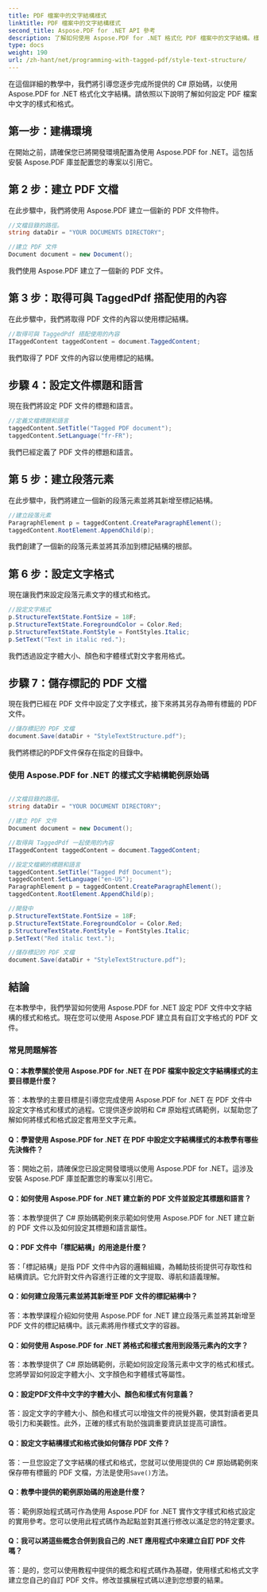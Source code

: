 ```yaml
---
title: PDF 檔案中的文字結構樣式
linktitle: PDF 檔案中的文字結構樣式
second_title: Aspose.PDF for .NET API 參考
description: 了解如何使用 Aspose.PDF for .NET 格式化 PDF 檔案中的文字結構。樣式文字的逐步指南。
type: docs
weight: 190
url: /zh-hant/net/programming-with-tagged-pdf/style-text-structure/
---
```

在這個詳細的教學中，我們將引導您逐步完成所提供的 C# 原始碼，以使用 Aspose.PDF for .NET 格式化文字結構。請依照以下說明了解如何設定 PDF 檔案中文字的樣式和格式。

## 第一步：建構環境

在開始之前，請確保您已將開發環境配置為使用 Aspose.PDF for .NET。這包括安裝 Aspose.PDF 庫並配置您的專案以引用它。

## 第 2 步：建立 PDF 文檔

在此步驟中，我們將使用 Aspose.PDF 建立一個新的 PDF 文件物件。

```csharp
//文檔目錄的路徑。
string dataDir = "YOUR DOCUMENTS DIRECTORY";

//建立 PDF 文件
Document document = new Document();
```

我們使用 Aspose.PDF 建立了一個新的 PDF 文件。

## 第 3 步：取得可與 TaggedPdf 搭配使用的內容

在此步驟中，我們將取得 PDF 文件的內容以使用標記結構。

```csharp
//取得可與 TaggedPdf 搭配使用的內容
ITaggedContent taggedContent = document.TaggedContent;
```

我們取得了 PDF 文件的內容以使用標記的結構。

## 步驟 4：設定文件標題和語言

現在我們將設定 PDF 文件的標題和語言。

```csharp
//定義文檔標題和語言
taggedContent.SetTitle("Tagged PDF document");
taggedContent.SetLanguage("fr-FR");
```

我們已經定義了 PDF 文件的標題和語言。

## 第 5 步：建立段落元素

在此步驟中，我們將建立一個新的段落元素並將其新增至標記結構。

```csharp
//建立段落元素
ParagraphElement p = taggedContent.CreateParagraphElement();
taggedContent.RootElement.AppendChild(p);
```

我們創建了一個新的段落元素並將其添加到標記結構的根部。

## 第 6 步：設定文字格式

現在讓我們來設定段落元素文字的樣式和格式。

```csharp
//設定文字格式
p.StructureTextState.FontSize = 18F;
p.StructureTextState.ForegroundColor = Color.Red;
p.StructureTextState.FontStyle = FontStyles.Italic;
p.SetText("Text in italic red.");
```

我們透過設定字體大小、顏色和字體樣式對文字套用格式。

## 步驟 7：儲存標記的 PDF 文檔

現在我們已經在 PDF 文件中設定了文字樣式，接下來將其另存為帶有標籤的 PDF 文件。

```csharp
//儲存標記的 PDF 文檔
document.Save(dataDir + "StyleTextStructure.pdf");
```

我們將標記的PDF文件保存在指定的目錄中。

### 使用 Aspose.PDF for .NET 的樣式文字結構範例原始碼 

```csharp

//文檔目錄的路徑。
string dataDir = "YOUR DOCUMENT DIRECTORY";

//建立 PDF 文件
Document document = new Document();

//取得與 TaggedPdf 一起使用的內容
ITaggedContent taggedContent = document.TaggedContent;

//設定文檔網的標題和語言
taggedContent.SetTitle("Tagged Pdf Document");
taggedContent.SetLanguage("en-US");
ParagraphElement p = taggedContent.CreateParagraphElement();
taggedContent.RootElement.AppendChild(p);

//開發中
p.StructureTextState.FontSize = 18F;
p.StructureTextState.ForegroundColor = Color.Red;
p.StructureTextState.FontStyle = FontStyles.Italic;
p.SetText("Red italic text.");

//儲存標記的 PDF 文檔
document.Save(dataDir + "StyleTextStructure.pdf");

```

## 結論

在本教學中，我們學習如何使用 Aspose.PDF for .NET 設定 PDF 文件中文字結構的樣式和格式。現在您可以使用 Aspose.PDF 建立具有自訂文字格式的 PDF 文件。

### 常見問題解答

#### Q：本教學關於使用 Aspose.PDF for .NET 在 PDF 檔案中設定文字結構樣式的主要目標是什麼？

答：本教學的主要目標是引導您完成使用 Aspose.PDF for .NET 在 PDF 文件中設定文字格式和樣式的過程。它提供逐步說明和 C# 原始程式碼範例，以幫助您了解如何將樣式和格式設定套用至文字元素。

#### Q：學習使用 Aspose.PDF for .NET 在 PDF 中設定文字結構樣式的本教學有哪些先決條件？

答：開始之前，請確保您已設定開發環境以使用 Aspose.PDF for .NET。這涉及安裝 Aspose.PDF 庫並配置您的專案以引用它。

#### Q：如何使用 Aspose.PDF for .NET 建立新的 PDF 文件並設定其標題和語言？

答：本教學提供了 C# 原始碼範例來示範如何使用 Aspose.PDF for .NET 建立新的 PDF 文件以及如何設定其標題和語言屬性。

#### Q：PDF 文件中「標記結構」的用途是什麼？

答：「標記結構」是指 PDF 文件中內容的邏輯組織，為輔助技術提供可存取性和結構資訊。它允許對文件內容進行正確的文字提取、導航和語義理解。

#### Q：如何建立段落元素並將其新增至 PDF 文件的標記結構中？

答：本教學課程介紹如何使用 Aspose.PDF for .NET 建立段落元素並將其新增至 PDF 文件的標記結構中。該元素將用作樣式文字的容器。

#### Q：如何使用 Aspose.PDF for .NET 將格式和樣式套用到段落元素內的文字？

答：本教學提供了 C# 原始碼範例，示範如何設定段落元素中文字的格式和樣式。您將學習如何設定字體大小、文字顏色和字體樣式等屬性。

#### Q：設定PDF文件中文字的字體大小、顏色和樣式有何意義？

答：設定文字的字體大小、顏色和樣式可以增強文件的視覺外觀，使其對讀者更具吸引力和美觀性。此外，正確的樣式有助於強調重要資訊並提高可讀性。

#### Q：設定文字結構樣式和格式後如何儲存 PDF 文件？

答：一旦您設定了文字結構的樣式和格式，您就可以使用提供的 C# 原始碼範例來保存帶有標籤的 PDF 文檔，方法是使用`Save()`方法。

#### Q：教學中提供的範例原始碼的用途是什麼？

答：範例原始程式碼可作為使用 Aspose.PDF for .NET 實作文字樣式和格式設定的實用參考。您可以使用此程式碼作為起點並對其進行修改以滿足您的特定要求。

#### Q：我可以將這些概念合併到我自己的 .NET 應用程式中來建立自訂 PDF 文件嗎？

答：是的，您可以使用教程中提供的概念和程式碼作為基礎，使用樣式和格式文字建立您自己的自訂 PDF 文件。修改並擴展程式碼以達到您想要的結果。
